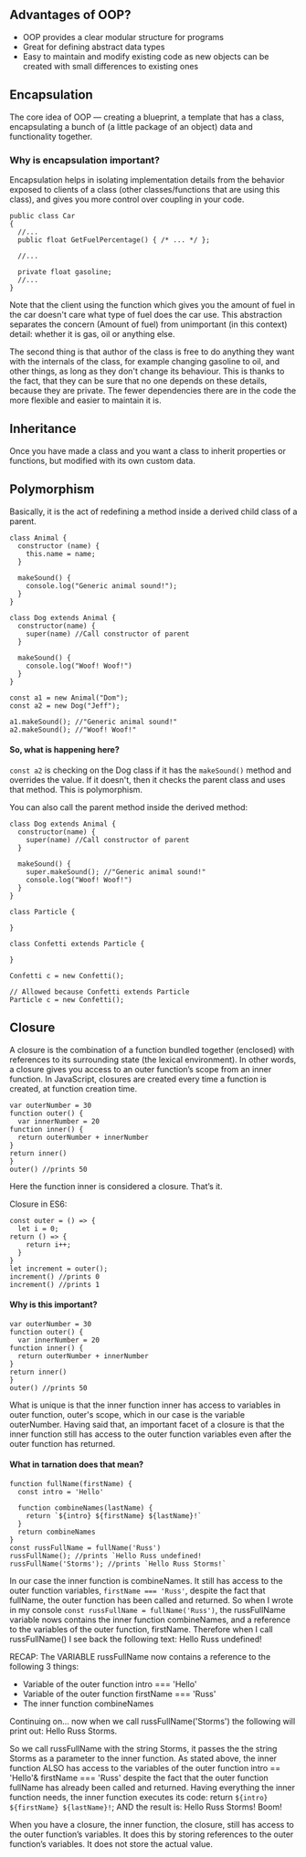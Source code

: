 ## Advantages of OOP?

- OOP provides a clear modular structure for programs
- Great for defining abstract data types
- Easy to maintain and modify existing code as new objects
  can be created with small differences to existing ones

## Encapsulation

The core idea of OOP — creating a blueprint, a template that has a class, encapsulating a
bunch of (a little package of an object) data and functionality together.

### Why is encapsulation important?

Encapsulation helps in isolating implementation details from the behavior exposed to clients of a class (other classes/functions that are using this class), and gives you more control over coupling in your code.

```
public class Car
{
  //...
  public float GetFuelPercentage() { /* ... */ };

  //...

  private float gasoline;
  //...
}
```

Note that the client using the function which gives you the amount of fuel in the car doesn't care what type of fuel does the car use. This abstraction separates the concern (Amount of fuel) from unimportant (in this context) detail: whether it is gas, oil or anything else.

The second thing is that author of the class is free to do anything they want with the internals of the class, for example changing gasoline to oil, and other things, as long as they don't change its behaviour. This is thanks to the fact, that they can be sure that no one depends on these details, because they are private. The fewer dependencies there are in the code the more flexible and easier to maintain it is.

## Inheritance

Once you have made a class and you want a class to inherit properties or functions, but modified
with its own custom data.

## Polymorphism

Basically, it is the act of redefining a method inside a derived child class of a parent.

```
class Animal {
  constructor (name) {
    this.name = name;
  }

  makeSound() {
    console.log("Generic animal sound!");
  }
}

class Dog extends Animal {
  constructor(name) {
    super(name) //Call constructor of parent
  }

  makeSound() {
    console.log("Woof! Woof!")
  }
}

const a1 = new Animal("Dom");
const a2 = new Dog("Jeff");

a1.makeSound(); //"Generic animal sound!"
a2.makeSound(); //"Woof! Woof!"
```

#### So, what is happening here?

`const a2` is checking on the Dog class if it has the `makeSound()` method and overrides the value. If it doesn't, then it checks the parent class and uses that method. This is polymorphism.

You can also call the parent method inside the derived method:

```
class Dog extends Animal {
  constructor(name) {
    super(name) //Call constructor of parent
  }

  makeSound() {
    super.makeSound(); //"Generic animal sound!"
    console.log("Woof! Woof!")
  }
}
```

```
class Particle {

}

class Confetti extends Particle {

}

Confetti c = new Confetti();

// Allowed because Confetti extends Particle
Particle c = new Confetti();
```

## Closure

A closure is the combination of a function bundled together (enclosed) with references to its surrounding state (the lexical environment). In other words, a closure gives you access to an outer function’s scope from an inner function. In JavaScript, closures are created every time a function is created, at function creation time.

```
var outerNumber = 30
function outer() {
  var innerNumber = 20
function inner() {
  return outerNumber + innerNumber
}
return inner()
}
outer() //prints 50
```

Here the function inner is considered a closure. That’s it.

Closure in ES6:

```
const outer = () => {
  let i = 0;
return () => {
    return i++;
  }
}
let increment = outer();
increment() //prints 0
increment() //prints 1
```

#### Why is this important?

```
var outerNumber = 30
function outer() {
  var innerNumber = 20
function inner() {
  return outerNumber + innerNumber
}
return inner()
}
outer() //prints 50
```

What is unique is that the inner function inner has access to variables in outer function, outer's scope, which in our case is the variable outerNumber.
Having said that, an important facet of a closure is that the inner function still has access to the outer function variables even after the outer function has returned.

#### What in tarnation does that mean?

```
function fullName(firstName) {
  const intro = 'Hello'

  function combineNames(lastName) {
    return `${intro} ${firstName} ${lastName}!`
  }
  return combineNames
}
const russFullName = fullName('Russ')
russFullName(); //prints `Hello Russ undefined!
russFullName('Storms'); //prints `Hello Russ Storms!`
```

In our case the inner function is combineNames. It still has access to the outer function variables, `firstName === 'Russ'`, despite the fact that fullName, the outer function has been called and returned.
So when I wrote in my console `const russFullName = fullName('Russ')`, the russFullName variable nows contains the inner function combineNames, and a reference to the variables of the outer function, firstName.
Therefore when I call russFullName() I see back the following text:
Hello Russ undefined!

RECAP: The VARIABLE russFullName now contains a reference to the following 3 things:

- Variable of the outer function intro === 'Hello'
- Variable of the outer function firstName === 'Russ'
- The inner function combineNames

Continuing on… now when we call russFullName('Storms') the following will print out:
Hello Russ Storms.

So we call russFullName with the string Storms, it passes the the string Storms as a parameter to the inner function.
As stated above, the inner function ALSO has access to the variables of the outer function intro == 'Hello'& firstName === 'Russ' despite the fact that the outer function fullName has already been called and returned.
Having everything the inner function needs, the inner function executes its code:
return `${intro} ${firstName} ${lastName}!`;
AND the result is:
Hello Russ Storms!
Boom!

When you have a closure, the inner function, the closure, still has access to the outer function’s variables. It does this by storing references to the outer function’s variables. It does not store the actual value.
